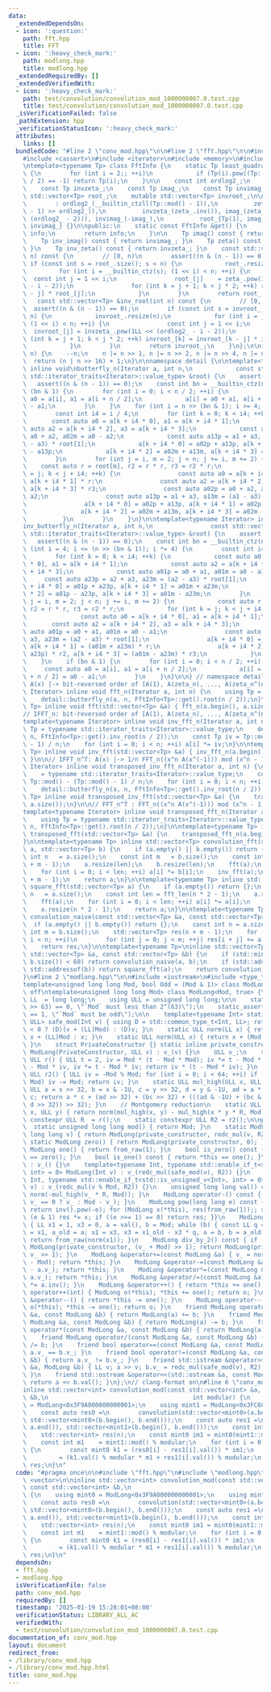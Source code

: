 ```yaml
---
data:
  _extendedDependsOn:
  - icon: ':question:'
    path: fft.hpp
    title: FFT
  - icon: ':heavy_check_mark:'
    path: modlong.hpp
    title: modlong.hpp
  _extendedRequiredBy: []
  _extendedVerifiedWith:
  - icon: ':heavy_check_mark:'
    path: test/convolution/convolution_mod_1000000007.0.test.cpp
    title: test/convolution/convolution_mod_1000000007.0.test.cpp
  _isVerificationFailed: false
  _pathExtension: hpp
  _verificationStatusIcon: ':heavy_check_mark:'
  attributes:
    links: []
  bundledCode: "#line 2 \"conv_mod.hpp\"\n\n#line 2 \"fft.hpp\"\n\n#include <algorithm>\n\
    #include <cassert>\n#include <iterator>\n#include <memory>\n#include <vector>\n\
    \ntemplate<typename Tp> class FftInfo {\n    static Tp least_quadratic_nonresidue()\
    \ {\n        for (int i = 2;; ++i)\n            if (Tp(i).pow((Tp::mod() - 1)\
    \ / 2) == -1) return Tp(i);\n    }\n\n    const int ordlog2_;\n    const Tp zeta_;\n\
    \    const Tp invzeta_;\n    const Tp imag_;\n    const Tp invimag_;\n\n    mutable\
    \ std::vector<Tp> root_;\n    mutable std::vector<Tp> invroot_;\n\n    FftInfo()\n\
    \        : ordlog2_(__builtin_ctzll(Tp::mod() - 1)),\n          zeta_(least_quadratic_nonresidue().pow((Tp::mod()\
    \ - 1) >> ordlog2_)),\n          invzeta_(zeta_.inv()), imag_(zeta_.pow(1LL <<\
    \ (ordlog2_ - 2))), invimag_(-imag_),\n          root_{Tp(1), imag_}, invroot_{Tp(1),\
    \ invimag_} {}\n\npublic:\n    static const FftInfo &get() {\n        static FftInfo\
    \ info;\n        return info;\n    }\n\n    Tp imag() const { return imag_; }\n\
    \    Tp inv_imag() const { return invimag_; }\n    Tp zeta() const { return zeta_;\
    \ }\n    Tp inv_zeta() const { return invzeta_; }\n    const std::vector<Tp> &root(int\
    \ n) const {\n        // [0, n)\n        assert((n & (n - 1)) == 0);\n       \
    \ if (const int s = root_.size(); s < n) {\n            root_.resize(n);\n   \
    \         for (int i = __builtin_ctz(s); (1 << i) < n; ++i) {\n              \
    \  const int j = 1 << i;\n                root_[j]    = zeta_.pow(1LL << (ordlog2_\
    \ - i - 2));\n                for (int k = j + 1; k < j * 2; ++k) root_[k] = root_[k\
    \ - j] * root_[j];\n            }\n        }\n        return root_;\n    }\n \
    \   const std::vector<Tp> &inv_root(int n) const {\n        // [0, n)\n      \
    \  assert((n & (n - 1)) == 0);\n        if (const int s = invroot_.size(); s <\
    \ n) {\n            invroot_.resize(n);\n            for (int i = __builtin_ctz(s);\
    \ (1 << i) < n; ++i) {\n                const int j = 1 << i;\n              \
    \  invroot_[j] = invzeta_.pow(1LL << (ordlog2_ - i - 2));\n                for\
    \ (int k = j + 1; k < j * 2; ++k) invroot_[k] = invroot_[k - j] * invroot_[j];\n\
    \            }\n        }\n        return invroot_;\n    }\n};\n\ninline int fft_len(int\
    \ n) {\n    --n;\n    n |= n >> 1, n |= n >> 2, n |= n >> 4, n |= n >> 8;\n  \
    \  return (n | n >> 16) + 1;\n}\n\nnamespace detail {\n\ntemplate<typename Iterator>\
    \ inline void\nbutterfly_n(Iterator a, int n,\n            const std::vector<typename\
    \ std::iterator_traits<Iterator>::value_type> &root) {\n    assert(n > 0);\n \
    \   assert((n & (n - 1)) == 0);\n    const int bn = __builtin_ctz(n);\n    if\
    \ (bn & 1) {\n        for (int i = 0; i < n / 2; ++i) {\n            const auto\
    \ a0 = a[i], a1 = a[i + n / 2];\n            a[i] = a0 + a1, a[i + n / 2] = a0\
    \ - a1;\n        }\n    }\n    for (int i = n >> (bn & 1); i >= 4; i /= 4) {\n\
    \        const int i4 = i / 4;\n        for (int k = 0; k < i4; ++k) {\n     \
    \       const auto a0 = a[k + i4 * 0], a1 = a[k + i4 * 1];\n            const\
    \ auto a2 = a[k + i4 * 2], a3 = a[k + i4 * 3];\n            const auto a02p =\
    \ a0 + a2, a02m = a0 - a2;\n            const auto a13p = a1 + a3, a13m = (a1\
    \ - a3) * root[1];\n            a[k + i4 * 0] = a02p + a13p, a[k + i4 * 1] = a02p\
    \ - a13p;\n            a[k + i4 * 2] = a02m + a13m, a[k + i4 * 3] = a02m - a13m;\n\
    \        }\n        for (int j = i, m = 2; j < n; j += i, m += 2) {\n        \
    \    const auto r = root[m], r2 = r * r, r3 = r2 * r;\n            for (int k\
    \ = j; k < j + i4; ++k) {\n                const auto a0 = a[k + i4 * 0], a1 =\
    \ a[k + i4 * 1] * r;\n                const auto a2 = a[k + i4 * 2] * r2, a3 =\
    \ a[k + i4 * 3] * r3;\n                const auto a02p = a0 + a2, a02m = a0 -\
    \ a2;\n                const auto a13p = a1 + a3, a13m = (a1 - a3) * root[1];\n\
    \                a[k + i4 * 0] = a02p + a13p, a[k + i4 * 1] = a02p - a13p;\n \
    \               a[k + i4 * 2] = a02m + a13m, a[k + i4 * 3] = a02m - a13m;\n  \
    \          }\n        }\n    }\n}\n\ntemplate<typename Iterator> inline void\n\
    inv_butterfly_n(Iterator a, int n,\n                const std::vector<typename\
    \ std::iterator_traits<Iterator>::value_type> &root) {\n    assert(n > 0);\n \
    \   assert((n & (n - 1)) == 0);\n    const int bn = __builtin_ctz(n);\n    for\
    \ (int i = 4; i <= (n >> (bn & 1)); i *= 4) {\n        const int i4 = i / 4;\n\
    \        for (int k = 0; k < i4; ++k) {\n            const auto a0 = a[k + i4\
    \ * 0], a1 = a[k + i4 * 1];\n            const auto a2 = a[k + i4 * 2], a3 = a[k\
    \ + i4 * 3];\n            const auto a01p = a0 + a1, a01m = a0 - a1;\n       \
    \     const auto a23p = a2 + a3, a23m = (a2 - a3) * root[1];\n            a[k\
    \ + i4 * 0] = a01p + a23p, a[k + i4 * 1] = a01m + a23m;\n            a[k + i4\
    \ * 2] = a01p - a23p, a[k + i4 * 3] = a01m - a23m;\n        }\n        for (int\
    \ j = i, m = 2; j < n; j += i, m += 2) {\n            const auto r = root[m],\
    \ r2 = r * r, r3 = r2 * r;\n            for (int k = j; k < j + i4; ++k) {\n \
    \               const auto a0 = a[k + i4 * 0], a1 = a[k + i4 * 1];\n         \
    \       const auto a2 = a[k + i4 * 2], a3 = a[k + i4 * 3];\n                const\
    \ auto a01p = a0 + a1, a01m = a0 - a1;\n                const auto a23p = a2 +\
    \ a3, a23m = (a2 - a3) * root[1];\n                a[k + i4 * 0] = a01p + a23p,\
    \ a[k + i4 * 1] = (a01m + a23m) * r;\n                a[k + i4 * 2] = (a01p -\
    \ a23p) * r2, a[k + i4 * 3] = (a01m - a23m) * r3;\n            }\n        }\n\
    \    }\n    if (bn & 1) {\n        for (int i = 0; i < n / 2; ++i) {\n       \
    \     const auto a0 = a[i], a1 = a[i + n / 2];\n            a[i] = a0 + a1, a[i\
    \ + n / 2] = a0 - a1;\n        }\n    }\n}\n\n} // namespace detail\n\n// FFT_n:\
    \ A(x) |-> bit-reversed order of [A(1), A(zeta_n), ..., A(zeta_n^(n-1))]\ntemplate<typename\
    \ Iterator> inline void fft_n(Iterator a, int n) {\n    using Tp = typename std::iterator_traits<Iterator>::value_type;\n\
    \    detail::butterfly_n(a, n, FftInfo<Tp>::get().root(n / 2));\n}\n\ntemplate<typename\
    \ Tp> inline void fft(std::vector<Tp> &a) { fft_n(a.begin(), a.size()); }\n\n\
    // IFFT_n: bit-reversed order of [A(1), A(zeta_n), ..., A(zeta_n^(n-1))] |-> A(x)\n\
    template<typename Iterator> inline void inv_fft_n(Iterator a, int n) {\n    using\
    \ Tp = typename std::iterator_traits<Iterator>::value_type;\n    detail::inv_butterfly_n(a,\
    \ n, FftInfo<Tp>::get().inv_root(n / 2));\n    const Tp iv = Tp::mod() - (Tp::mod()\
    \ - 1) / n;\n    for (int i = 0; i < n; ++i) a[i] *= iv;\n}\n\ntemplate<typename\
    \ Tp> inline void inv_fft(std::vector<Tp> &a) { inv_fft_n(a.begin(), a.size());\
    \ }\n\n// IFFT_n^T: A(x) |-> 1/n FFT_n((x^n A(x^(-1))) mod (x^n - 1))\ntemplate<typename\
    \ Iterator> inline void transposed_inv_fft_n(Iterator a, int n) {\n    using Tp\
    \    = typename std::iterator_traits<Iterator>::value_type;\n    const Tp iv =\
    \ Tp::mod() - (Tp::mod() - 1) / n;\n    for (int i = 0; i < n; ++i) a[i] *= iv;\n\
    \    detail::butterfly_n(a, n, FftInfo<Tp>::get().inv_root(n / 2));\n}\n\ntemplate<typename\
    \ Tp> inline void transposed_inv_fft(std::vector<Tp> &a) {\n    transposed_inv_fft_n(a.begin(),\
    \ a.size());\n}\n\n// FFT_n^T : FFT_n((x^n A(x^(-1))) mod (x^n - 1)) |-> n A(x)\n\
    template<typename Iterator> inline void transposed_fft_n(Iterator a, int n) {\n\
    \    using Tp = typename std::iterator_traits<Iterator>::value_type;\n    detail::inv_butterfly_n(a,\
    \ n, FftInfo<Tp>::get().root(n / 2));\n}\n\ntemplate<typename Tp> inline void\
    \ transposed_fft(std::vector<Tp> &a) {\n    transposed_fft_n(a.begin(), a.size());\n\
    }\n\ntemplate<typename Tp> inline std::vector<Tp> convolution_fft(std::vector<Tp>\
    \ a, std::vector<Tp> b) {\n    if (a.empty() || b.empty()) return {};\n    const\
    \ int n   = a.size();\n    const int m   = b.size();\n    const int len = fft_len(n\
    \ + m - 1);\n    a.resize(len);\n    b.resize(len);\n    fft(a);\n    fft(b);\n\
    \    for (int i = 0; i < len; ++i) a[i] *= b[i];\n    inv_fft(a);\n    a.resize(n\
    \ + m - 1);\n    return a;\n}\n\ntemplate<typename Tp> inline std::vector<Tp>\
    \ square_fft(std::vector<Tp> a) {\n    if (a.empty()) return {};\n    const int\
    \ n   = a.size();\n    const int len = fft_len(n * 2 - 1);\n    a.resize(len);\n\
    \    fft(a);\n    for (int i = 0; i < len; ++i) a[i] *= a[i];\n    inv_fft(a);\n\
    \    a.resize(n * 2 - 1);\n    return a;\n}\n\ntemplate<typename Tp>\ninline std::vector<Tp>\
    \ convolution_naive(const std::vector<Tp> &a, const std::vector<Tp> &b) {\n  \
    \  if (a.empty() || b.empty()) return {};\n    const int n = a.size();\n    const\
    \ int m = b.size();\n    std::vector<Tp> res(n + m - 1);\n    for (int i = 0;\
    \ i < n; ++i)\n        for (int j = 0; j < m; ++j) res[i + j] += a[i] * b[j];\n\
    \    return res;\n}\n\ntemplate<typename Tp>\ninline std::vector<Tp> convolution(const\
    \ std::vector<Tp> &a, const std::vector<Tp> &b) {\n    if (std::min(a.size(),\
    \ b.size()) < 60) return convolution_naive(a, b);\n    if (std::addressof(a) ==\
    \ std::addressof(b)) return square_fft(a);\n    return convolution_fft(a, b);\n\
    }\n#line 2 \"modlong.hpp\"\n\n#include <iostream>\n#include <type_traits>\n\n\
    template<unsigned long long Mod, bool Odd = (Mod & 1)> class ModLong;\n\n// clang-format\
    \ off\ntemplate<unsigned long long Mod> class ModLong<Mod, true> {\n    using\
    \ LL  = long long;\n    using ULL = unsigned long long;\n\n    static_assert((Mod\
    \ >> 63) == 0, \"`Mod` must less than 2^(63)\");\n    static_assert((Mod & 1)\
    \ == 1, \"`Mod` must be odd\");\n\n    template<typename Int> static std::enable_if_t<std::is_integral_v<Int>,\
    \ ULL> safe_mod(Int v) { using D = std::common_type_t<Int, LL>; return (v %= (LL)Mod)\
    \ < 0 ? (D)(v + (LL)Mod) : (D)v; }\n    static ULL norm(LL x) { return x < 0 ?\
    \ x + (LL)Mod : x; }\n    static ULL norm(ULL x) { return x + (Mod & -(x >> 63));\
    \ }\n    struct PrivateConstructor {} static inline private_constructor;\n   \
    \ ModLong(PrivateConstructor, ULL v) : v_(v) {}\n    ULL v_;\n    static constexpr\
    \ ULL r() { ULL t = 2, iv = Mod * (t - Mod * Mod); iv *= t - Mod * iv, iv *= t\
    \ - Mod * iv, iv *= t - Mod * iv; return iv * (t - Mod * iv); }\n    static constexpr\
    \ ULL r2() { ULL iv = -Mod % Mod; for (int i = 0; i < 64; ++i) if ((iv *= 2) >=\
    \ Mod) iv -= Mod; return iv; }\n    static ULL mul_high(ULL x, ULL y) { const\
    \ ULL a = x >> 32, b = x & -1U, c = y >> 32, d = y & -1U, ad = a * d, bc = b *\
    \ c; return a * c + (ad >> 32) + (bc >> 32) + (((ad & -1U) + (bc & -1U) + (b *\
    \ d >> 32)) >> 32); }\n    // Montgomery reduction\n    static ULL redc_mul(ULL\
    \ x, ULL y) { return norm(mul_high(x, y) - mul_high(x * y * R, Mod)); }\n    static\
    \ constexpr ULL R  = r();\n    static constexpr ULL R2 = r2();\n\npublic:\n  \
    \  static unsigned long long mod() { return Mod; }\n    static ModLong from_raw(unsigned\
    \ long long v) { return ModLong(private_constructor, redc_mul(v, R2)); }\n   \
    \ static ModLong zero() { return ModLong(private_constructor, 0); }\n    static\
    \ ModLong one() { return from_raw(1); }\n    bool is_zero() const { return *this\
    \ == zero(); }\n    bool is_one() const { return *this == one(); }\n    ModLong()\
    \ : v_() {}\n    template<typename Int, typename std::enable_if_t<std::is_signed_v<Int>,\
    \ int> = 0> ModLong(Int v) : v_(redc_mul(safe_mod(v), R2)) {}\n    template<typename\
    \ Int, typename std::enable_if_t<std::is_unsigned_v<Int>, int> = 0> ModLong(Int\
    \ v) : v_(redc_mul(v % Mod, R2)) {}\n    unsigned long long val() const { return\
    \ norm(-mul_high(v_ * R, Mod)); }\n    ModLong operator-() const { return ModLong(private_constructor,\
    \ v_ == 0 ? v_ : Mod - v_); }\n    ModLong pow(long long e) const { if (e < 0)\
    \ return inv().pow(-e); for (ModLong x(*this), res(from_raw(1));; x *= x) { if\
    \ (e & 1) res *= x; if ((e >>= 1) == 0) return res; }}\n    ModLong inv() const\
    \ { LL x1 = 1, x3 = 0, a = val(), b = Mod; while (b) { const LL q = a / b, x1_old\
    \ = x1, a_old = a; x1 = x3, x3 = x1_old - x3 * q, a = b, b = a_old - b * q; }\
    \ return from_raw(norm(x1)); }\n    ModLong div_by_2() const { if (v_ & 1) return\
    \ ModLong(private_constructor, (v_ + Mod) >> 1); return ModLong(private_constructor,\
    \ v_ >> 1); }\n    ModLong &operator+=(const ModLong &a) { v_ = norm(v_ + a.v_\
    \ - Mod); return *this; }\n    ModLong &operator-=(const ModLong &a) { v_ = norm(v_\
    \ - a.v_); return *this; }\n    ModLong &operator*=(const ModLong &a) { v_ = redc_mul(v_,\
    \ a.v_); return *this; }\n    ModLong &operator/=(const ModLong &a) { return *this\
    \ *= a.inv(); }\n    ModLong &operator++() { return *this += one(); }\n    ModLong\
    \ operator++(int) { ModLong o(*this); *this += one(); return o; }\n    ModLong\
    \ &operator--() { return *this -= one(); }\n    ModLong operator--(int) { ModLong\
    \ o(*this); *this -= one(); return o; }\n    friend ModLong operator+(const ModLong\
    \ &a, const ModLong &b) { return ModLong(a) += b; }\n    friend ModLong operator-(const\
    \ ModLong &a, const ModLong &b) { return ModLong(a) -= b; }\n    friend ModLong\
    \ operator*(const ModLong &a, const ModLong &b) { return ModLong(a) *= b; }\n\
    \    friend ModLong operator/(const ModLong &a, const ModLong &b) { return ModLong(a)\
    \ /= b; }\n    friend bool operator==(const ModLong &a, const ModLong &b) { return\
    \ a.v_ == b.v_; }\n    friend bool operator!=(const ModLong &a, const ModLong\
    \ &b) { return a.v_ != b.v_; }\n    friend std::istream &operator>>(std::istream\
    \ &a, ModLong &b) { LL v; a >> v; b.v_ = redc_mul(safe_mod(v), R2); return a;\
    \ }\n    friend std::ostream &operator<<(std::ostream &a, const ModLong &b) {\
    \ return a << b.val(); }\n};\n// clang-format on\n#line 6 \"conv_mod.hpp\"\n\n\
    inline std::vector<int> convolution_mod(const std::vector<int> &a, const std::vector<int>\
    \ &b,\n                                        int modular) {\n    using mint0\
    \ = ModLong<0x3F9A000000000001>;\n    using mint1 = ModLong<0x3FC6000000000001>;\n\
    \    const auto res0 =\n        convolution(std::vector<mint0>(a.begin(), a.end()),\
    \ std::vector<mint0>(b.begin(), b.end()));\n    const auto res1 =\n        convolution(std::vector<mint1>(a.begin(),\
    \ a.end()), std::vector<mint1>(b.begin(), b.end()));\n    const int n = res0.size();\n\
    \    std::vector<int> res(n);\n    const mint0 im1 = mint0(mint1::mod()).inv();\n\
    \    const int m1    = mint1::mod() % modular;\n    for (int i = 0; i < n; ++i)\
    \ {\n        const mint0 k1 = (res0[i] - res1[i].val()) * im1;\n        res[i]\
    \         = (k1.val() % modular * m1 + res1[i].val()) % modular;\n    }\n    return\
    \ res;\n}\n"
  code: "#pragma once\n\n#include \"fft.hpp\"\n#include \"modlong.hpp\"\n#include\
    \ <vector>\n\ninline std::vector<int> convolution_mod(const std::vector<int> &a,\
    \ const std::vector<int> &b,\n                                        int modular)\
    \ {\n    using mint0 = ModLong<0x3F9A000000000001>;\n    using mint1 = ModLong<0x3FC6000000000001>;\n\
    \    const auto res0 =\n        convolution(std::vector<mint0>(a.begin(), a.end()),\
    \ std::vector<mint0>(b.begin(), b.end()));\n    const auto res1 =\n        convolution(std::vector<mint1>(a.begin(),\
    \ a.end()), std::vector<mint1>(b.begin(), b.end()));\n    const int n = res0.size();\n\
    \    std::vector<int> res(n);\n    const mint0 im1 = mint0(mint1::mod()).inv();\n\
    \    const int m1    = mint1::mod() % modular;\n    for (int i = 0; i < n; ++i)\
    \ {\n        const mint0 k1 = (res0[i] - res1[i].val()) * im1;\n        res[i]\
    \         = (k1.val() % modular * m1 + res1[i].val()) % modular;\n    }\n    return\
    \ res;\n}\n"
  dependsOn:
  - fft.hpp
  - modlong.hpp
  isVerificationFile: false
  path: conv_mod.hpp
  requiredBy: []
  timestamp: '2025-01-19 15:28:01+08:00'
  verificationStatus: LIBRARY_ALL_AC
  verifiedWith:
  - test/convolution/convolution_mod_1000000007.0.test.cpp
documentation_of: conv_mod.hpp
layout: document
redirect_from:
- /library/conv_mod.hpp
- /library/conv_mod.hpp.html
title: conv_mod.hpp
---
```

